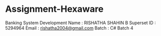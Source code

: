 # Assignment-Hexaware
Banking System Development
Name : RISHATHA SHAHIN B 
Superset ID : 5294964 
Email : rishatha2004@gmail.com 
Batch : C# Batch 4
